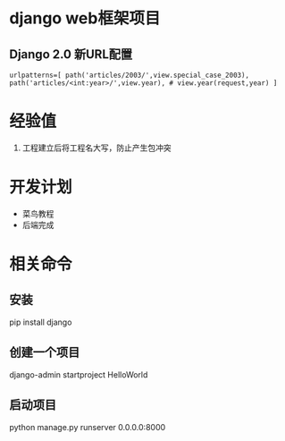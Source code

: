 # django web框架项目
## Django 2.0 新URL配置
[](https://www.cnblogs.com/feixuelove1009/p/8399338.html)
``
urlpatterns=[
   path('articles/2003/',view.special_case_2003),
   path('articles/<int:year>/',view.year), # view.year(request,year)
]
``
# 经验值
1. 工程建立后将工程名大写，防止产生包冲突
# 开发计划
* 菜鸟教程
* 后端完成
# 相关命令
##  安装
pip install django
## 创建一个项目
django-admin startproject HelloWorld
## 启动项目
python manage.py runserver 0.0.0.0:8000
